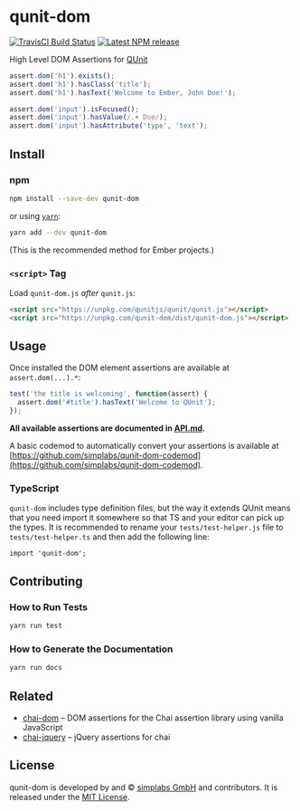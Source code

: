 qunit-dom
==============================================================================

[![TravisCI Build Status][travis-badge]][travis-badge-url]
[![Latest NPM release][npm-badge]][npm-badge-url]

[npm-badge]: https://img.shields.io/npm/v/qunit-dom.svg
[npm-badge-url]: https://www.npmjs.com/package/qunit-dom
[travis-badge]: https://img.shields.io/travis/simplabs/qunit-dom/master.svg
[travis-badge-url]: https://travis-ci.org/simplabs/qunit-dom

High Level DOM Assertions for [QUnit](https://qunitjs.com/)

```js
assert.dom('h1').exists();
assert.dom('h1').hasClass('title');
assert.dom('h1').hasText('Welcome to Ember, John Doe!');

assert.dom('input').isFocused();
assert.dom('input').hasValue(/.+ Doe/);
assert.dom('input').hasAttribute('type', 'text');
```


Install
------------------------------------------------------------------------------

### npm

```bash
npm install --save-dev qunit-dom
```

or using [`yarn`](https://yarnpkg.com/):

```bash
yarn add --dev qunit-dom
```

(This is the recommended method for Ember projects.)

### `<script>` Tag

Load `qunit-dom.js` *after* `qunit.js`:

```html
<script src="https://unpkg.com/qunitjs/qunit/qunit.js"></script>
<script src="https://unpkg.com/qunit-dom/dist/qunit-dom.js"></script>
```


Usage
------------------------------------------------------------------------------

Once installed the DOM element assertions are available at `assert.dom(...).*`:

```js
test('the title is welcoming', function(assert) {
  assert.dom('#title').hasText('Welcome to QUnit');
});
```

**All available assertions are documented in [API.md](API.md).**

A basic codemod to automatically convert your assertions is available at
[https://github.com/simplabs/qunit-dom-codemod](https://github.com/simplabs/qunit-dom-codemod).


### TypeScript

`qunit-dom` includes type definition files, but the way it extends QUnit means
that you need import it somewhere so that TS and your editor can pick up the
types. It is recommended to rename your `tests/test-helper.js` file to `tests/test-helper.ts` and then add the following line:

```
import 'qunit-dom';
```


Contributing
------------------------------------------------------------------------------

### How to Run Tests

```bash
yarn run test
```

### How to Generate the Documentation

```bash
yarn run docs
```

Related
------------------------------------------------------------------------------

- [chai-dom](https://github.com/nathanboktae/chai-dom) – DOM assertions for
  the Chai assertion library using vanilla JavaScript
- [chai-jquery](https://github.com/chaijs/chai-jquery) – jQuery assertions
  for chai


License
------------------------------------------------------------------------------

qunit-dom is developed by and &copy;
[simplabs GmbH](http://simplabs.com) and contributors. It is released under the
[MIT License](https://github.com/simplabs/qunit-dom/blob/master/LICENSE.md).
